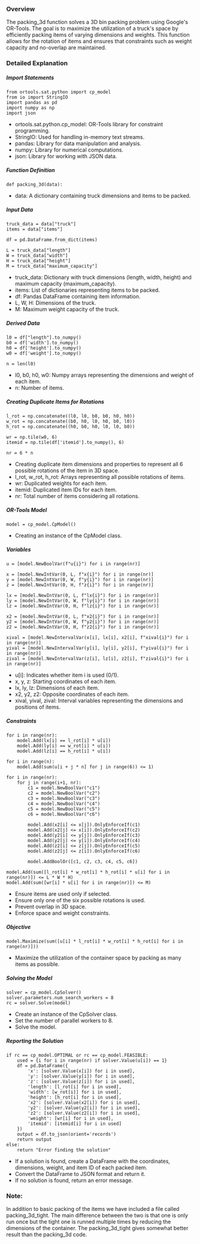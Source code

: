 ### Overview

The packing_3d function solves a 3D bin packing problem using Google's OR-Tools. The goal is to maximize the utilization of a truck's space by efficiently packing items of varying dimensions and weights. This function allows for the rotation of items and ensures that constraints such as weight capacity and no-overlap are maintained.

### Detailed Explanation
##### Import Statements

```
from ortools.sat.python import cp_model
from io import StringIO
import pandas as pd
import numpy as np
import json
```

* ortools.sat.python.cp_model: OR-Tools library for constraint programming.
* StringIO: Used for handling in-memory text streams.
* pandas: Library for data manipulation and analysis.
* numpy: Library for numerical computations.
* json: Library for working with JSON data.

##### Function Definition

```
def packing_3d(data):
```

* data: A dictionary containing truck dimensions and items to be packed.

##### Input Data

```
truck_data = data["truck"]
items = data["items"]

df = pd.DataFrame.from_dict(items)

L = truck_data["length"]
W = truck_data["width"]
H = truck_data["height"]
M = truck_data["maximum_capacity"]
```

* truck_data: Dictionary with truck dimensions (length, width, height) and maximum capacity (maximum_capacity).
* items: List of dictionaries representing items to be packed.
* df: Pandas DataFrame containing item information.
* L, W, H: Dimensions of the truck.
* M: Maximum weight capacity of the truck.


##### Derived Data

```
l0 = df["length"].to_numpy()
b0 = df['width'].to_numpy()
h0 = df['height'].to_numpy()
w0 = df['weight'].to_numpy()

n = len(l0)
```

* l0, b0, h0, w0: Numpy arrays representing the dimensions and weight of each item.
* n: Number of items.

##### Creating Duplicate Items for Rotations
```
l_rot = np.concatenate((l0, l0, b0, b0, h0, h0))
w_rot = np.concatenate((b0, h0, l0, h0, b0, l0))
h_rot = np.concatenate((h0, b0, h0, l0, l0, b0))

wr = np.tile(w0, 6)
itemid = np.tile(df['itemid'].to_numpy(), 6)

nr = 6 * n
```
* Creating duplicate item dimensions and properties to represent all 6 possible rotations of the item in 3D space.
* l_rot, w_rot, h_rot: Arrays representing all possible rotations of items.
* wr: Duplicated weights for each item.
* itemid: Duplicated item IDs for each item.
* nr: Total number of items considering all rotations.
  
##### OR-Tools Model
```
model = cp_model.CpModel()
```
* Creating an instance of the CpModel class.
##### Variables
```
u = [model.NewBoolVar(f"u{i}") for i in range(nr)]

x = [model.NewIntVar(0, L, f"x{i}") for i in range(nr)]
y = [model.NewIntVar(0, W, f"y{i}") for i in range(nr)]
z = [model.NewIntVar(0, H, f"z{i}") for i in range(nr)]

lx = [model.NewIntVar(0, L, f"lx{i}") for i in range(nr)]
ly = [model.NewIntVar(0, W, f"ly{i}") for i in range(nr)]
lz = [model.NewIntVar(0, H, f"lz{i}") for i in range(nr)]

x2 = [model.NewIntVar(0, L, f"x2{i}") for i in range(nr)]
y2 = [model.NewIntVar(0, W, f"y2{i}") for i in range(nr)]
z2 = [model.NewIntVar(0, H, f"z2{i}") for i in range(nr)]

xival = [model.NewIntervalVar(x[i], lx[i], x2[i], f"xival{i}") for i in range(nr)]
yival = [model.NewIntervalVar(y[i], ly[i], y2[i], f"yival{i}") for i in range(nr)]
zival = [model.NewIntervalVar(z[i], lz[i], z2[i], f"zival{i}") for i in range(nr)]
```
* u[i]: Indicates whether item i is used (0/1).
* x, y, z: Starting coordinates of each item.
* lx, ly, lz: Dimensions of each item.
* x2, y2, z2: Opposite coordinates of each item.
* xival, yival, zival: Interval variables representing the dimensions and positions of items.
  
##### Constraints
```
for i in range(nr):
    model.Add(lx[i] == l_rot[i] * u[i])
    model.Add(ly[i] == w_rot[i] * u[i])
    model.Add(lz[i] == h_rot[i] * u[i])

for i in range(n):
    model.Add(sum(u[i + j * n] for j in range(6)) <= 1)

for i in range(nr):
    for j in range(i+1, nr):
        c1 = model.NewBoolVar("c1")
        c2 = model.NewBoolVar("c2")
        c3 = model.NewBoolVar("c3")
        c4 = model.NewBoolVar("c4")
        c5 = model.NewBoolVar("c5")
        c6 = model.NewBoolVar("c6")

        model.Add(x2[i] <= x[j]).OnlyEnforceIf(c1)
        model.Add(x2[j] <= x[i]).OnlyEnforceIf(c2)
        model.Add(y2[i] <= y[j]).OnlyEnforceIf(c3)
        model.Add(y2[j] <= y[i]).OnlyEnforceIf(c4)
        model.Add(z2[i] <= z[j]).OnlyEnforceIf(c5)
        model.Add(z2[j] <= z[i]).OnlyEnforceIf(c6)

        model.AddBoolOr([c1, c2, c3, c4, c5, c6])

model.Add(sum([l_rot[i] * w_rot[i] * h_rot[i] * u[i] for i in range(nr)]) <= L * W * H)
model.Add(sum([wr[i] * u[i] for i in range(nr)]) <= M)
```
* Ensure items are used only if selected.
* Ensure only one of the six possible rotations is used.
* Prevent overlap in 3D space.
* Enforce space and weight constraints.
##### Objective
```
model.Maximize(sum([u[i] * l_rot[i] * w_rot[i] * h_rot[i] for i in range(nr)]))
```
* Maximize the utilization of the container space by packing as many items as possible.
##### Solving the Model
```
solver = cp_model.CpSolver()
solver.parameters.num_search_workers = 8
rc = solver.Solve(model)
```
* Create an instance of the CpSolver class.
* Set the number of parallel workers to 8.
* Solve the model.

##### Reporting the Solution
```
if rc == cp_model.OPTIMAL or rc == cp_model.FEASIBLE:
    used = {i for i in range(nr) if solver.Value(u[i]) == 1}
    df = pd.DataFrame({
        'x': [solver.Value(x[i]) for i in used],
        'y': [solver.Value(y[i]) for i in used],
        'z': [solver.Value(z[i]) for i in used],
        'length': [l_rot[i] for i in used],
        'width': [w_rot[i]] for i in used],
        'height': [h_rot[i] for i in used],
        'x2': [solver.Value(x2[i]) for i in used],
        'y2': [solver.Value(y2[i]) for i in used],
        'z2': [solver.Value(z2[i]) for i in used],
        'weight': [wr[i] for i in used],
        'itemid': [itemid[i] for i in used]
    })
    output = df.to_json(orient='records')
    return output
else:
    return "Error finding the solution"
```
* If a solution is found, create a DataFrame with the coordinates, dimensions, weight, and item ID of each packed item.
* Convert the DataFrame to JSON format and return it.
* If no solution is found, return an error message.


### Note:
In addition to basic packing of the items we have included a file called packing_3d_tight. The main difference between the two is that one is only run once but the tight one is runned multiple times by reducing the dimensions of the container. The packing_3d_tight gives somewhat better result than the packing_3d code.




